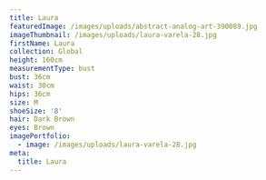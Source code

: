 ```yaml
---
title: Laura
featuredImage: /images/uploads/abstract-analog-art-390089.jpg
imageThumbnail: /images/uploads/laura-varela-28.jpg
firstName: Laura
collection: Global
height: 160cm
measurementType: bust
bust: 36cm
waist: 30cm
hips: 36cm
size: M
shoeSize: '8'
hair: Dark Brown
eyes: Brown
imagePortfolio:
  - image: /images/uploads/laura-varela-28.jpg
meta:
  title: Laura
---
```


